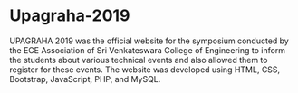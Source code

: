 # Upagraha-2019
UPAGRAHA 2019 was the official website for the symposium conducted by the ECE Association of Sri Venkateswara College of Engineering to inform the students about various technical events and also allowed them to register for these events. The website was developed using HTML, CSS, Bootstrap, JavaScript, PHP, and MySQL.
